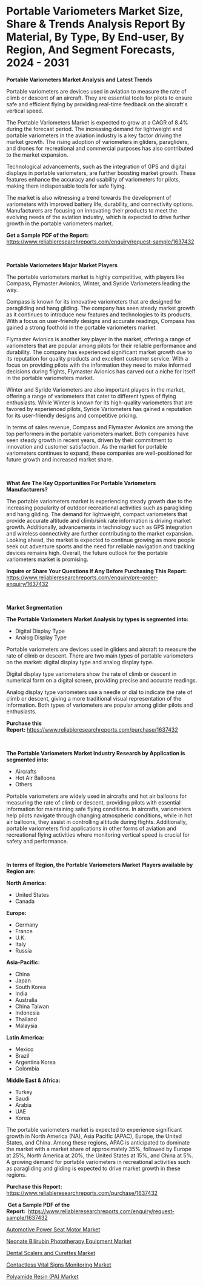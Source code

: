 <p><h1>Portable Variometers Market Size, Share & Trends Analysis Report By Material, By Type, By End-user, By Region, And Segment Forecasts, 2024 - 2031</h1></p><p><strong>Portable Variometers Market Analysis and Latest Trends</strong></p>
<p><p>Portable variometers are devices used in aviation to measure the rate of climb or descent of an aircraft. They are essential tools for pilots to ensure safe and efficient flying by providing real-time feedback on the aircraft's vertical speed.</p><p>The Portable Variometers Market is expected to grow at a CAGR of 8.4% during the forecast period. The increasing demand for lightweight and portable variometers in the aviation industry is a key factor driving the market growth. The rising adoption of variometers in gliders, paragliders, and drones for recreational and commercial purposes has also contributed to the market expansion.</p><p>Technological advancements, such as the integration of GPS and digital displays in portable variometers, are further boosting market growth. These features enhance the accuracy and usability of variometers for pilots, making them indispensable tools for safe flying.</p><p>The market is also witnessing a trend towards the development of variometers with improved battery life, durability, and connectivity options. Manufacturers are focusing on innovating their products to meet the evolving needs of the aviation industry, which is expected to drive further growth in the portable variometers market.</p></p>
<p><strong>Get a Sample PDF of the Report:&nbsp;</strong> <a href="https://www.reliableresearchreports.com/enquiry/request-sample/1637432">https://www.reliableresearchreports.com/enquiry/request-sample/1637432</a></p>
<p>&nbsp;</p>
<p><strong>Portable Variometers Major Market Players</strong></p>
<p><p>The portable variometers market is highly competitive, with players like Compass, Flymaster Avionics, Winter, and Syride Variometers leading the way. </p><p>Compass is known for its innovative variometers that are designed for paragliding and hang gliding. The company has seen steady market growth as it continues to introduce new features and technologies to its products. With a focus on user-friendly designs and accurate readings, Compass has gained a strong foothold in the portable variometers market.</p><p>Flymaster Avionics is another key player in the market, offering a range of variometers that are popular among pilots for their reliable performance and durability. The company has experienced significant market growth due to its reputation for quality products and excellent customer service. With a focus on providing pilots with the information they need to make informed decisions during flights, Flymaster Avionics has carved out a niche for itself in the portable variometers market.</p><p>Winter and Syride Variometers are also important players in the market, offering a range of variometers that cater to different types of flying enthusiasts. While Winter is known for its high-quality variometers that are favored by experienced pilots, Syride Variometers has gained a reputation for its user-friendly designs and competitive pricing.</p><p>In terms of sales revenue, Compass and Flymaster Avionics are among the top performers in the portable variometers market. Both companies have seen steady growth in recent years, driven by their commitment to innovation and customer satisfaction. As the market for portable variometers continues to expand, these companies are well-positioned for future growth and increased market share.</p></p>
<p>&nbsp;</p>
<p><strong>What Are The Key Opportunities For Portable Variometers Manufacturers?</strong></p>
<p><p>The portable variometers market is experiencing steady growth due to the increasing popularity of outdoor recreational activities such as paragliding and hang gliding. The demand for lightweight, compact variometers that provide accurate altitude and climb/sink rate information is driving market growth. Additionally, advancements in technology such as GPS integration and wireless connectivity are further contributing to the market expansion. Looking ahead, the market is expected to continue growing as more people seek out adventure sports and the need for reliable navigation and tracking devices remains high. Overall, the future outlook for the portable variometers market is promising.</p></p>
<p><strong>Inquire or Share Your Questions If Any Before Purchasing This Report:</strong> <a href="https://www.reliableresearchreports.com/enquiry/pre-order-enquiry/1637432">https://www.reliableresearchreports.com/enquiry/pre-order-enquiry/1637432</a></p>
<p>&nbsp;</p>
<p><strong>Market Segmentation</strong></p>
<p><strong>The Portable Variometers Market Analysis by types is segmented into:</strong></p>
<p><ul><li>Digital Display Type</li><li>Analog Display Type</li></ul></p>
<p><p>Portable variometers are devices used in gliders and aircraft to measure the rate of climb or descent. There are two main types of portable variometers on the market: digital display type and analog display type. </p><p>Digital display type variometers show the rate of climb or descent in numerical form on a digital screen, providing precise and accurate readings. </p><p>Analog display type variometers use a needle or dial to indicate the rate of climb or descent, giving a more traditional visual representation of the information. Both types of variometers are popular among glider pilots and enthusiasts.</p></p>
<p><strong>Purchase this Report:&nbsp;</strong><a href="https://www.reliableresearchreports.com/purchase/1637432">https://www.reliableresearchreports.com/purchase/1637432</a></p>
<p>&nbsp;</p>
<p><strong>The Portable Variometers Market Industry Research by Application is segmented into:</strong></p>
<p><ul><li>Aircrafts</li><li>Hot Air Balloons</li><li>Others</li></ul></p>
<p><p>Portable variometers are widely used in aircrafts and hot air balloons for measuring the rate of climb or descent, providing pilots with essential information for maintaining safe flying conditions. In aircrafts, variometers help pilots navigate through changing atmospheric conditions, while in hot air balloons, they assist in controlling altitude during flights. Additionally, portable variometers find applications in other forms of aviation and recreational flying activities where monitoring vertical speed is crucial for safety and performance.</p></p>
<p>&nbsp;</p>
<p><strong>In terms of Region, the Portable Variometers Market Players available by Region are:</strong></p>
<p>
    <p> <strong> North America: </strong>
        <ul>
            <li>United States</li>
            <li>Canada</li>
        </ul>
        </p> 
    <p> <strong> Europe: </strong>
        <ul>
            <li>Germany</li>
            <li>France</li>
            <li>U.K.</li>
            <li>Italy</li>
            <li>Russia</li>
        </ul>
        </p> 
    <p> <strong> Asia-Pacific: </strong>
        <ul>
            <li>China</li>
            <li>Japan</li>
            <li>South Korea</li>
            <li>India</li>
            <li>Australia</li>
            <li>China Taiwan</li>
            <li>Indonesia</li>
            <li>Thailand</li>
            <li>Malaysia</li>
        </ul>
        </p> 
    <p> <strong> Latin America: </strong>
        <ul>
            <li>Mexico</li>
            <li>Brazil</li>
            <li>Argentina Korea</li>
            <li>Colombia</li>
        </ul>
        </p> 
    <p> <strong> Middle East & Africa: </strong>
        <ul>
            <li>Turkey</li>
            <li>Saudi</li>
            <li>Arabia</li>
            <li>UAE</li>
            <li>Korea</li>
        </ul>
    </p>
    </p>
<p><p>The portable variometers market is expected to experience significant growth in North America (NA), Asia Pacific (APAC), Europe, the United States, and China. Among these regions, APAC is anticipated to dominate the market with a market share of approximately 35%, followed by Europe at 25%, North America at 20%, the United States at 15%, and China at 5%. A growing demand for portable variometers in recreational activities such as paragliding and gliding is expected to drive market growth in these regions.</p></p>
<p><strong>Purchase this Report: </strong><a href="https://www.reliableresearchreports.com/purchase/1637432">https://www.reliableresearchreports.com/purchase/1637432</a></p>
<p>&nbsp;<strong>Get a Sample PDF of the Report:&nbsp;&nbsp;</strong><a href="https://www.reliableresearchreports.com/enquiry/request-sample/1637432">https://www.reliableresearchreports.com/enquiry/request-sample/1637432</a></p>
<p><strong></strong></p>
<p><p><a href="https://github.com/jodemen/Market-Research-Report-List-1/blob/main/automotive-power-seat-motor-market.md">Automotive Power Seat Motor Market</a></p><p><a href="https://medium.com/@alenamorar/neonate-bilirubin-phototherapy-equipment-market-the-key-to-successful-business-strategy-forecast-ce063ade112e">Neonate Bilirubin Phototherapy Equipment Market</a></p><p><a href="https://medium.com/@alenamorar/dental-scalers-and-curettes-market-size-cagr-trends-2024-2030-240619db0533">Dental Scalers and Curettes Market</a></p><p><a href="https://medium.com/@alenamorar/contactless-vital-signs-monitoring-market-insights-into-market-cagr-market-trends-and-growth-f94e8b6383b7">Contactless Vital Signs Monitoring Market</a></p><p><a href="https://github.com/jj19131/Market-Research-Report-List-1/blob/main/polyamide-resin-pa-market.md">Polyamide Resin (PA) Market</a></p></p>